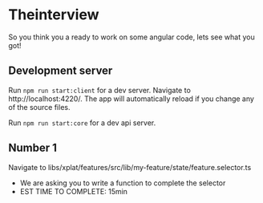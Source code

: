 # Theinterview

So you think you a ready to work on some angular code, lets see what you got!

## Development server

Run `npm run start:client` for a dev server. Navigate to http://localhost:4220/. The app will automatically reload if you change any of the source files.

Run `npm run start:core` for a dev api server.

## Number 1

Navigate to libs/xplat/features/src/lib/my-feature/state/feature.selector.ts

- We are asking you to write a function to complete the selector
- EST TIME TO COMPLETE: 15min
